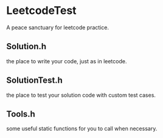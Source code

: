 # LeetcodeTest
 A peace sanctuary for leetcode practice.


## Solution.h

the place to write your code, just as in leetcode.

## SolutionTest.h

the place to test your solution code with custom test cases.

## Tools.h

some useful static functions for you to call when necessary.

